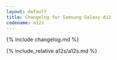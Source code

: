 ```yaml
---
layout: default
title: Changelog for Samsung Galaxy A12
codename: a12s
---
```


{% include changelog.md %}

{% include_relative a12s/a12s.md %}
